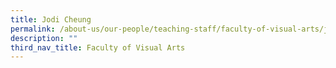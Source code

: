 ```yaml
---
title: Jodi Cheung
permalink: /about-us/our-people/teaching-staff/faculty-of-visual-arts/jodi-cheung/
description: ""
third_nav_title: Faculty of Visual Arts
---
```

